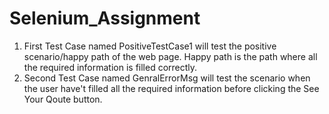 # Selenium_Assignment

1) First Test Case named PositiveTestCase1 will test the positive scenario/happy path of the web page. Happy path is the path where all the required information is filled correctly.
2) Second Test Case named GenralErrorMsg will test the scenario when the user have't filled all the required information before clicking the See Your Qoute button.
